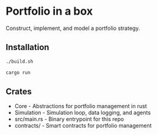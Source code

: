 # Portfolio in a box

Construct, implement, and model a portfolio strategy.

## Installation

```bash
./build.sh

cargo run
```

## Crates
- Core - Abstractions for portfolio management in rust
- Simulation - Simulation loop, data logging, and agents
- src/main.rs - Binary entrypoint for this repo
- contracts/ - Smart contracts for portfolio management